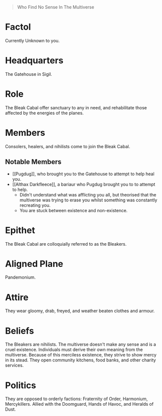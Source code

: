 > Who Find No Sense In The Multiverse

# Factol
Currently Unknown to you.
# Headquarters
The Gatehouse in Sigil.
# Role
The Bleak Cabal offer sanctuary to any in need, and rehabilitate those affected by the energies of the planes.
# Members
Consolers, healers, and nihilists come to join the Bleak Cabal.
## Notable Members
- [[Pugdug]], who brought you to the Gatehouse to attempt to help heal you.
- [[Althax Darkfleece]], a bariaur who Pugdug brought you to to attempt to help. 
	- Didn't understand what was afflicting you all, but theorised that the multiverse was trying to erase you whilst something was constantly recreating you. 
	- You are stuck between existence and non-existence.
# Epithet
The Bleak Cabal are colloquially referred to as the Bleakers.
# Aligned Plane
Pandemonium.
# Attire
They wear gloomy, drab, freyed, and weather beaten clothes and armour. 
# Beliefs
The Bleakers are nihilists. The multiverse doesn't make any sense and is a cruel existence. Individuals must derive their own meaning from the multiverse. Because of this merciless existence, they strive to show mercy in its stead. They open community kitchens, food banks, and other charity services.
# Politics
They are opposed to orderly factions: Fraternity of Order, Harmonium, Mercykillers.
Allied with the Doomguard, Hands of Havoc, and Heralds of Dust.